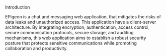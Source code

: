 Introduction 

EPigeon is a chat and messaging web application, that mitigates the risks of data leaks and unauthorized access. This application have a client-server architecture. By integrating encryption, authentication, access control, secure 
communication protocols, secure storage, and auditing mechanisms, this web application 
aims to establish a robust security posture that protects sensitive communications while 
promoting collaboration and productivity.
